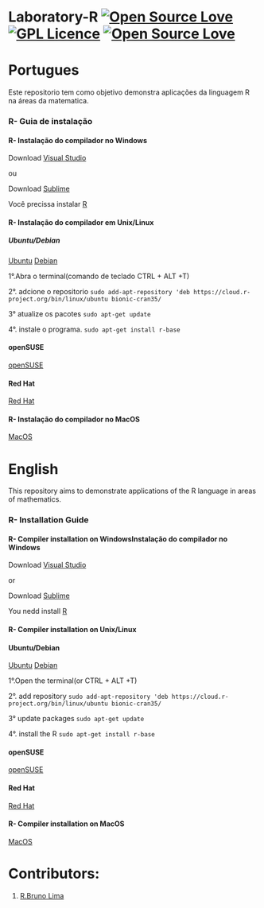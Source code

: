 # Laboratory-R [![Open Source Love](https://badges.frapsoft.com/os/v1/open-source.png?v=103)](https://github.com/ellerbrock/open-source-badges/) [![GPL Licence](https://badges.frapsoft.com/os/gpl/gpl.png?v=103)](https://opensource.org/licenses/GPL-3.0/) [![Open Source Love](https://badges.frapsoft.com/os/v3/open-source.png?v=103)](https://github.com/ellerbrock/open-source-badges/) 

# Portugues

Este repositorio tem como objetivo demonstra aplicações da linguagem R na áreas da matematica.

### R- Guia de instalação

#### R- Instalação do compilador no Windows

Download [Visual Studio](https://visualstudio.microsoft.com/vs/)

ou

Download [Sublime](https://www.sublimetext.com/3)

Você precissa instalar [R](https://www.r-project.org/)

#### R- Instalação do compilador em Unix/Linux

##### Ubuntu/Debian
[Ubuntu](https://cloud.r-project.org/bin/linux/ubuntu/README)
[Debian](https://cloud.r-project.org/bin/linux/debian/)

1°.Abra o terminal(comando de teclado CTRL + ALT +T)

2°. adcione o repositorio
```sudo add-apt-repository 'deb https://cloud.r-project.org/bin/linux/ubuntu bionic-cran35/```

3° atualize os pacotes
```sudo apt-get update```

4°. instale o programa.
```sudo apt-get install r-base```

#### openSUSE
[openSUSE](https://cloud.r-project.org/bin/linux/suse/README.html)

#### Red Hat
[Red Hat](https://cloud.r-project.org/bin/linux/redhat/README)

#### R- Instalação do compilador no MacOS

[MacOS](https://cloud.r-project.org/)

# English

This repository aims to demonstrate applications of the R language in areas of mathematics.

### R- Installation Guide

#### R- Compiler installation on WindowsInstalação do compilador no Windows

Download [Visual Studio](https://visualstudio.microsoft.com/vs/)

or

Download [Sublime](https://www.sublimetext.com/3)

You nedd install [R](https://www.r-project.org/)

#### R- Compiler installation on Unix/Linux

#### Ubuntu/Debian
[Ubuntu](https://cloud.r-project.org/bin/linux/ubuntu/README)
[Debian](https://cloud.r-project.org/bin/linux/debian/)

1°.Open the terminal(or CTRL + ALT +T)

2°. add repository
```sudo add-apt-repository 'deb https://cloud.r-project.org/bin/linux/ubuntu bionic-cran35/```

3° update packages
```sudo apt-get update```

4°. install the R
```sudo apt-get install r-base```

#### openSUSE
[openSUSE](https://cloud.r-project.org/bin/linux/suse/README.html)

#### Red Hat
[Red Hat](https://cloud.r-project.org/bin/linux/redhat/README)

#### R- Compiler installation on MacOS

[MacOS](https://cloud.r-project.org/)


# Contributors:
1. [R.Bruno Lima](https://github.com/RaulLima2)
